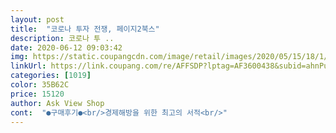 ```yaml
---
layout: post 
title:  "코로나 투자 전쟁, 페이지2북스" 
description: 코로나 투 ..
date: 2020-06-12 09:03:42 
img: https://static.coupangcdn.com/image/retail/images/2020/05/15/18/1/2d27bca0-3037-49b4-8565-5c8b192c167e.jpg 
linkUrl: https://link.coupang.com/re/AFFSDP?lptag=AF3600438&subid=ahnPublicAsk&pageKey=1583713188&itemId=2707185828&vendorItemId=70697459855&traceid=V0-113-0765db92a8f06210 
categories: [1019] 
color: 35B62C 
price: 15120 
author: Ask View Shop 
cont:  "●구매후기●<br/>경제해방을 위한 최고의 서적<br/>" 
---
```


